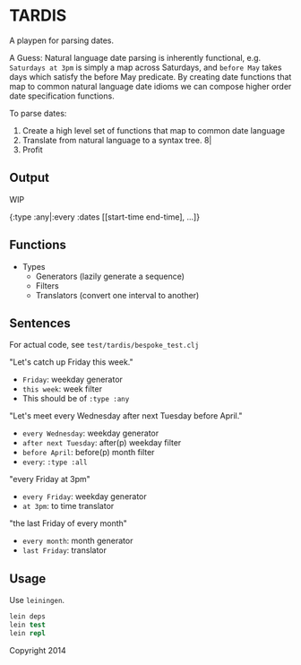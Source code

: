 # TARDIS

A playpen for parsing dates.

A Guess: Natural language date parsing is inherently functional, e.g.
`Saturdays at 3pm` is simply a map across Saturdays, and `before May`
takes days which satisfy the before May predicate. By creating date
functions that map to common natural language date idioms we can
compose higher order date specification functions.

To parse dates:

1. Create a high level set of functions that map to common date language
2. Translate from natural language to a syntax tree. 8|
3. Profit

## Output

WIP

{:type :any|:every
 :dates [[start-time end-time], ...]}


## Functions

- Types
  - Generators (lazily generate a sequence)
  - Filters
  - Translators (convert one interval to another)

## Sentences

For actual code, see `test/tardis/bespoke_test.clj`

"Let's catch up Friday this week."
- `Friday`: weekday generator
- `this week`: week filter
- This should be of `:type :any`

"Let's meet every Wednesday after next Tuesday before April."
- `every Wednesday`: weekday generator
- `after next Tuesday`: after(p) weekday filter
- `before April`: before(p) month filter
- `every`: `:type :all`

"every Friday at 3pm"
- `every Friday`: weekday generator
- `at 3pm`: to time translator

"the last Friday of every month"
- `every month`: month generator
- `last Friday`: translator


## Usage

Use `leiningen`.

```clojure
lein deps
lein test
lein repl
```

Copyright 2014